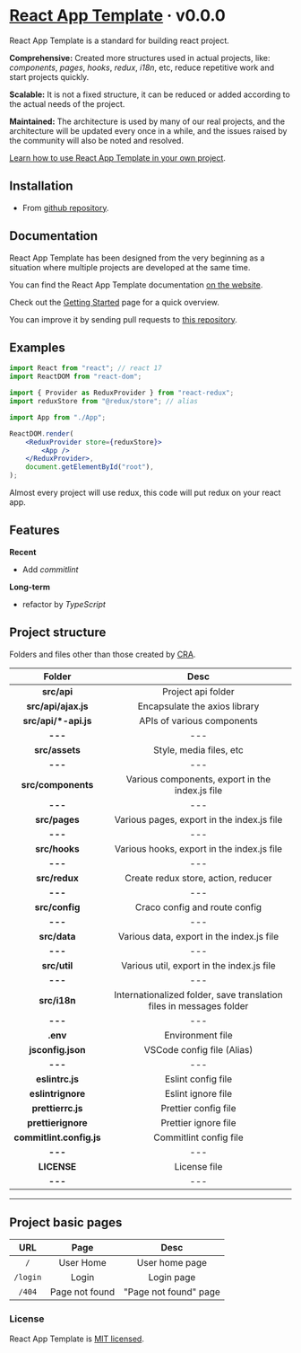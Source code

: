 # [React App Template](https://it-is-it.web.app/docs/react-app-template) &middot; v0.0.0

React App Template is a standard for building react project.

**Comprehensive:** Created more structures used in actual projects, like: _components_, _pages_, _hooks_, _redux_, _i18n_, etc, reduce repetitive work and start projects quickly.

**Scalable:** It is not a fixed structure, it can be reduced or added according to the actual needs of the project.

**Maintained:** The architecture is used by many of our real projects, and the architecture will be updated every once in a while, and the issues raised by the community will also be noted and resolved.

[Learn how to use React App Template in your own project](https://it-is-it.web.app/docs/react-app-template/getting-started).

## Installation

- From [github repository](https://github.com/YernarT/react-app-template).

## Documentation

React App Template has been designed from the very beginning as a situation where multiple projects are developed at the same time.

You can find the React App Template documentation [on the website](https://it-is-it.web.app/docs).

Check out the [Getting Started](https://it-is-it.web.app/docs/react-app-template/getting-started) page for a quick overview.

You can improve it by sending pull requests to [this repository](https://github.com/YernarT/react-app-template).

## Examples

```jsx
import React from "react"; // react 17
import ReactDOM from "react-dom";

import { Provider as ReduxProvider } from "react-redux";
import reduxStore from "@redux/store"; // alias

import App from "./App";

ReactDOM.render(
	<ReduxProvider store={reduxStore}>
		<App />
	</ReduxProvider>,
	document.getElementById("root"),
);
```

Almost every project will use redux, this code will put redux on your react app.

## Features

**Recent**

- Add _commitlint_

**Long-term**

- refactor by _TypeScript_

## Project structure

Folders and files other than those created by [CRA](https://reactjs.org/docs/create-a-new-react-app.html).

|          Folder          |                                Desc                                 |
| :----------------------: | :-----------------------------------------------------------------: |
|       **src/api**        |                         Project api folder                          |
|   **src/api/ajax.js**    |                    Encapsulate the axios library                    |
|  **src/api/\*-api.js**   |                     APIs of various components                      |
|         **---**          |                                 ---                                 |
|      **src/assets**      |                       Style, media files, etc                       |
|         **---**          |                                 ---                                 |
|    **src/components**    |           Various components, export in the index.js file           |
|         **---**          |                                 ---                                 |
|      **src/pages**       |             Various pages, export in the index.js file              |
|         **---**          |                                 ---                                 |
|      **src/hooks**       |             Various hooks, export in the index.js file              |
|         **---**          |                                 ---                                 |
|      **src/redux**       |                 Create redux store, action, reducer                 |
|         **---**          |                                 ---                                 |
|      **src/config**      |                    Craco config and route config                    |
|         **---**          |                                 ---                                 |
|       **src/data**       |              Various data, export in the index.js file              |
|         **---**          |                                 ---                                 |
|       **src/util**       |              Various util, export in the index.js file              |
|         **---**          |                                 ---                                 |
|       **src/i18n**       | Internationalized folder, save translation files in messages folder |
|         **---**          |                                 ---                                 |
|         **.env**         |                          Environment file                           |
|    **jsconfig.json**     |                     VSCode config file (Alias)                      |
|         **---**          |                                 ---                                 |
|     **eslintrc.js**      |                         Eslint config file                          |
|    **eslintrignore**     |                         Eslint ignore file                          |
|    **prettierrc.js**     |                        Prettier config file                         |
|    **prettierignore**    |                        Prettier ignore file                         |
| **commitlint.config.js** |                       Commitlint config file                        |
|         **---**          |                                 ---                                 |
|       **LICENSE**        |                            License file                             |
|         **---**          |                                 ---                                 |

---

## Project basic pages

|   URL    |      Page      |         Desc          |
| :------: | :------------: | :-------------------: |
|   `/`    |   User Home    |    User home page     |
| `/login` |     Login      |      Login page       |
|  `/404`  | Page not found | "Page not found" page |

### License

React App Template is [MIT licensed](./LICENSE).
